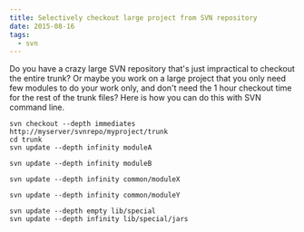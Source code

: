 ```yaml
---
title: Selectively checkout large project from SVN repository
date: 2015-08-16
tags:
  - svn
---
```

Do you have a crazy large SVN repository that's just impractical to checkout the entire trunk? Or maybe you work on a large project that you only need few modules to do 
your work only, and don't need the 1 hour checkout time for the rest of the trunk files? Here is how 
you can do this with SVN command line.

    svn checkout --depth immediates http://myserver/svnrepo/myproject/trunk
    cd trunk
    svn update --depth infinity moduleA

    svn update --depth infinity moduleB

    svn update --depth infinity common/moduleX

    svn update --depth infinity common/moduleY

    svn update --depth empty lib/special
    svn update --depth infinity lib/special/jars